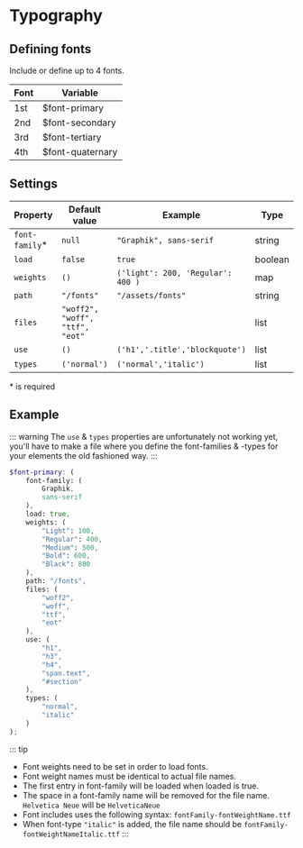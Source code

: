 # Typography

## Defining fonts

Include or define up to 4 fonts.

| Font | Variable|
| -- | -- |
| 1st | $font-primary |
| 2nd | $font-secondary |
| 3rd | $font-tertiary |
| 4th | $font-quaternary |


## Settings

| Property | Default value | Example | Type |
|--|--|--|--|
| `font-family`* | `null`| `"Graphik", sans-serif` | string |
| `load` | `false` | `true` | boolean |
| `weights` | `()` | `('light': 200, 'Regular': 400 )` | map |
| `path` | `"/fonts"` | `"/assets/fonts"` | string |
| `files` | `"woff2", "woff", "ttf", "eot"` | | list |
| `use` | `()` | `('h1','.title','blockquote')` | list |
| `types` | `('normal')` | `('normal','italic')` | list |

\* is required


## Example

::: warning
The `use` & `types` properties are unfortunately not working yet, you'll have to make a file where you define the font-families & -types for your elements the old fashioned way.
:::

```scss
$font-primary: (
	font-family: (
		Graphik,
		sans-serif
	),
	load: true,
	weights: (
		"Light": 100,
		"Regular": 400,
		"Medium": 500,
		"Bold": 600,
		"Black": 800
	),
	path: "/fonts",
	files: (
		"woff2",
		"woff",
		"ttf",
		"eot"
	),
	use: (
		"h1",
		"h3",
		"h4",
		"span.text",
		"#section"
	),
	types: (
		"normal",
		"italic"
	)
);
```
::: tip
- Font weights need to be set in order to load fonts.
- Font weight names must be identical to actual file names.
- The first entry in font-family will be loaded when loaded is true.
- The space in a font-family name will be removed for the file name. `Helvetica Neue` will be `HelveticaNeue`
- Font includes uses the following syntax: `fontFamily-fontWeightName.ttf`
- When font-type `"italic"` is added, the file name should be `fontFamily-fontWeightNameItalic.ttf`
:::
